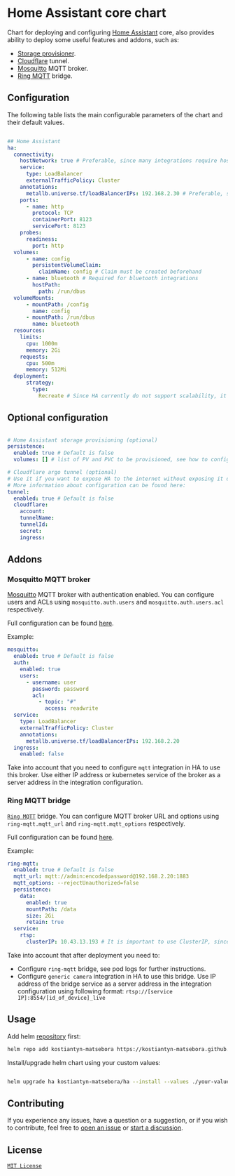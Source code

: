 # Home Assistant core chart

Chart for deploying and configuring [Home Assistant](https://www.home-assistant.io/installation) core, also provides ability  to deploy some useful features and addons, such as:

- [Storage provisioner].
- [Cloudflare](https://www.cloudflare.com/) tunnel.
- [Mosquitto] MQTT broker.
- [Ring MQTT] bridge.

## Configuration

The following table lists the main configurable parameters of the chart and their default values.

```yaml

## Home Assistant
ha: 
  connectivity:
    hostNetwork: true # Preferable, since many integrations require host network
    service:
      type: LoadBalancer
      externalTrafficPolicy: Cluster
    annotations:
      metallb.universe.tf/loadBalancerIPs: 192.168.2.30 # Preferable, since without it, metallb will assign random IP every time. If you have traefik or any other load balancer, use it is own annotation.
    ports:
      - name: http
        protocol: TCP
        containerPort: 8123
        servicePort: 8123
    probes:
      readiness:
        port: http
  volumes:
      - name: config
        persistentVolumeClaim:
          claimName: config # Claim must be created beforehand
      - name: bluetooth # Required for bluetooth integrations
        hostPath:
          path: /run/dbus
  volumeMounts:
      - mountPath: /config
        name: config
      - mountPath: /run/dbus
        name: bluetooth
  resources:
    limits:
      cpu: 1000m
      memory: 2Gi
    requests:
      cpu: 500m
      memory: 512Mi
  deployment:
      strategy:
        type:
          Recreate # Since HA currently do not support scalability, it is better to use Recreate strategy
```

## Optional configuration

```yaml

# Home Assistant storage provisioning (optional)
persistence:
  enabled: true # Default is false
  volumes: [] # list of PV and PVC to be provisioned, see how to configure here :https://github.com/kostiantyn-matsebora/helm-storage-provisioner?tab=readme-ov-file#configuration

# Cloudflare argo tunnel (optional)
# Use it if you want to expose HA to the internet without exposing it directly using public IP and port
# More information about configuration can be found here: 
tunnel:
  enabled: true # Default is false
  cloudflare:
    account: 
    tunnelName: 
    tunnelId:
    secret: 
    ingress:
```

## Addons

### Mosquitto MQTT broker

[Mosquitto] MQTT broker with authentication enabled. You can configure users and ACLs using `mosquitto.auth.users` and `mosquitto.auth.users.acl` respectively.  

Full configuration can be found [here](https://github.com/SINTEF/mosquitto-helm-chart/blob/main/charts/mosquitto/values.yaml).

Example:

```yaml
mosquitto:
  enabled: true # Default is false
  auth:
    enabled: true
    users:
      - username: user
        password: password
        acl:
          - topic: "#"
            access: readwrite
  service:
    type: LoadBalancer
    externalTrafficPolicy: Cluster
    annotations:
      metallb.universe.tf/loadBalancerIPs: 192.168.2.20
  ingress:
    enabled: false
```

 Take into account that you need to configure `mqtt` integration in HA to use this broker.
 Use either IP address or kubernetes service of the broker as a server address in the integration configuration.

### Ring MQTT bridge

[`Ring MQTT`](https://github.com/tsightler/ring-mqtt) bridge. You can configure MQTT broker URL and options using `ring-mqtt.mqtt_url` and `ring-mqtt.mqtt_options` respectively.  

Full configuration can be found [here](https://github.com/truecharts/public/blob/master/charts/stable/ring-mqtt/values.yaml).

Example:

```yaml
ring-mqtt:
  enabled: true # Default is false
  mqtt_url: mqtt://admin:encodedpassword@192.168.2.20:1883
  mqtt_options: --rejectUnauthorized=false
  persistence:
    data:
      enabled: true
      mountPath: /data
      size: 2Gi
      retain: true
  service:
    rtsp:
      clusterIP: 10.43.13.193 # It is important to use ClusterIP, since it is used for communication between HA and the bridge, and it is value you going to use in HA generic camera integration configuration.
```

Take into account that after deployment you need to:

- Configure `ring-mqtt` bridge, see pod logs for further instructions.
- Configure `generic camera` integration in HA to use this bridge.
  Use IP address of the bridge service as a server address in the integration configuration using following format: `rtsp://[service IP]:8554/[id_of_device]_live`


## Usage

Add helm [repository](https://kostiantyn-matsebora.github.io/helm-charts/) first:

```bash
helm repo add kostiantyn-matsebora https://kostiantyn-matsebora.github.io/helm-charts/
```

Install/upgrade helm chart using your custom values:

```bash

helm upgrade ha kostiantyn-matsebora/ha --install --values ./your-values.yaml

```

## Contributing

If you experience any issues, have a question or a suggestion, or if you wish
to contribute, feel free to [open an issue][issues] or
[start a discussion][discussions].

[issues]: https://github.com/kostiantyn-matsebora/helm-ha/issues
[discussions]: https://github.com/kostiantyn-matsebora/helm-ha/discussions

## License

[`MIT License`](../LICENSE)

[Ring MQTT]:https://github.com/tsightler/ring-mqtt
[Mosquitto]:https://mosquitto.org/
[Cloudflare tunnel]:https://developers.cloudflare.com/cloudflare-one/connections/connect-networks/
[Storage provisioner]:https://github.com/kostiantyn-matsebora/helm-storage-provisioner
